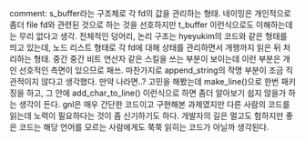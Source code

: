 comment:
s_buffer라는 구조체로 각 fd의 값을 관리하는 형태. 네이밍은 개인적으로 좀더 file fd와 관련된 것으로 하는 것을 선호하지만 t_buffer 이런식으로도 이해하는데는 무리 없다고 생각.
전체적인 덩어리, 논리 구조는 hyeyukim의 코드와 같은 형태를 띄고 있는데, 노드 리스트 형태로 각 fd에 대해 상태를 관리하면서 개행까지 읽은 뒤 처리하는 형태.
중간 중간 비트 연산자 같은 스킬을 쓰는 부분이 보이는데 이런 부분은 개인 선호적인 측면이 있으므로 패쓰.
마찬가지로 append_string의 작명 부분이 조금 직관적이지 않다고 생각했다.
만약 나라면..? 고민을 해봤는데 make_line()으로 한번 패키징을 하고, 그 안에 add_char_to_line() 이런식으로 하면 좀더 알아보기 쉽지 않을가 하는 생각이 든다.
gnl은 매우 간단한 코드이고 구현해본 과제였지만 다른 사람의 코드를 읽는데 노력이 필요하다는 것이 좀 신기하기도 하다. 개발자의 길은 멀고도 험하지만 좋은 코드는 해당 언어를 모르는 사람에게도 쭉쭉 읽히는 코드가 아닐까 생각된다.
